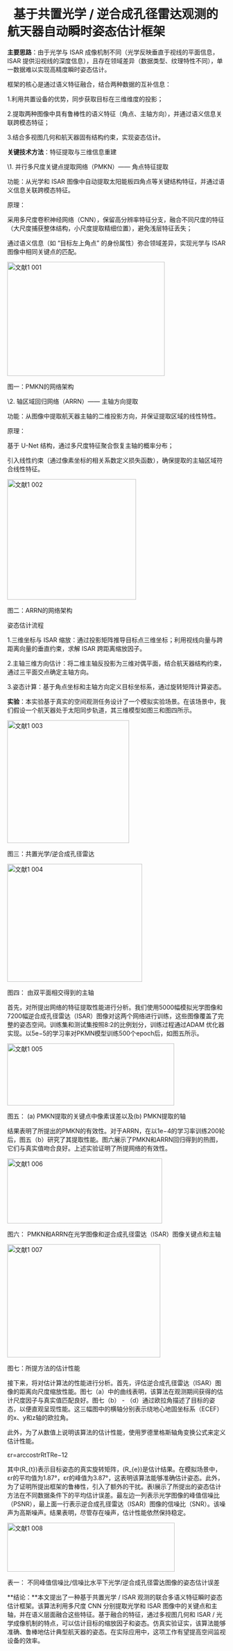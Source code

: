 ﻿# ` `**基于共置光学 / 逆合成孔径雷达观测的航天器自动瞬时姿态估计框架**
**主要思路**：由于光学与 ISAR 成像机制不同（光学反映垂直于视线的平面信息，ISAR 提供沿视线的深度信息），且存在领域差异（数据类型、纹理特性不同），单一数据难以实现高精度瞬时姿态估计。

框架的核心是通过语义特征融合，结合两种数据的互补信息：

1.利用共置设备的优势，同步获取目标在三维维度的投影；

2.提取两种图像中具有鲁棒性的语义特征（角点、主轴方向），并通过语义信息关联跨模态特征；

3.结合多视图几何和航天器固有结构约束，实现姿态估计。

**关键技术方法**：特征提取与三维信息重建

\1. 并行多尺度关键点提取网络（PMKN）—— 角点特征提取

功能：从光学和 ISAR 图像中自动提取太阳能板四角点等关键结构特征，并通过语义信息关联跨模态特征。

原理：

采用多尺度卷积神经网络（CNN），保留高分辨率特征分支，融合不同尺度的特征（大尺度捕获整体结构，小尺度提取精细位置），避免浅层特征丢失；

通过语义信息（如 “目标左上角点” 的身份属性）弥合领域差异，实现光学与 ISAR 图像中相同关键点的匹配。

<img width="363" height="263" alt="文献1 001" src="https://github.com/user-attachments/assets/696f7fb8-bc52-4262-a04c-b7c060e03182" />


图一：PMKN的网络架构




\2. 轴区域回归网络（ARRN）—— 主轴方向提取

功能：从图像中提取航天器主轴的二维投影方向，并保证提取区域的线性特性。

原理：

基于 U-Net 结构，通过多尺度特征聚合恢复主轴的概率分布；

引入线性约束（通过像素坐标的相关系数定义损失函数），确保提取的主轴区域符合线性特征。

<img width="297" height="278" alt="文献1 002" src="https://github.com/user-attachments/assets/84ea7a3f-19d6-4d38-a305-9b2eb752ee4b" />


图二：ARRN的网络架构

姿态估计流程

1.三维坐标与 ISAR 缩放：通过投影矩阵推导目标点三维坐标；利用视线向量与跨距离向量的垂直约束，求解 ISAR 跨距离缩放因子。

2.主轴三维方向估计：将二维主轴反投影为三维对偶平面，结合航天器结构约束，通过三平面交点确定主轴方向。

3.姿态计算：基于角点坐标和主轴方向定义目标坐标系，通过旋转矩阵计算姿态。











**实验**：本实验基于真实的空间观测任务设计了一个模拟实验场景。在该场景中，我们假设一个航天器处于太阳同步轨道，其三维模型如图三和图四所示。

<img width="281" height="283" alt="文献1 003" src="https://github.com/user-attachments/assets/13f5c61c-49b8-4b0c-a27b-3cd1e842da84" />


图三：共置光学/逆合成孔径雷达

<img width="311" height="272" alt="文献1 004" src="https://github.com/user-attachments/assets/dcac3d06-73d9-4626-a588-e8fb26de76f9" />


图四： 由双平面相交得到的主轴

首先，对所提出网络的特征提取性能进行分析。我们使用5000幅模拟光学图像和7200幅逆合成孔径雷达（ISAR）图像对这两个网络进行训练，这些图像覆盖了完整的姿态空间。训练集和测试集按照8:2的比例划分，训练过程通过ADAM 优化器实现。以5e−5的学习率对PKMN模型训练500个epoch后，如图五所示。

<img width="385" height="143" alt="文献1 005" src="https://github.com/user-attachments/assets/4dcd8ff1-ae05-4ea0-8843-f37c4f310c69" />


图五： (a) PMKN提取的关键点中像素误差以及(b) PMKN提取的轴

结果表明了所提出的PMKN的有效性。对于ARRN，在以1e−4的学习率训练200轮后，图五（b）研究了其提取性能。图六展示了PMKN和ARRN回归得到的热图，它们与真实值吻合良好。上述实验证明了所提网络的有效性。

<img width="357" height="150" alt="文献1 006" src="https://github.com/user-attachments/assets/50c513a6-3c47-4986-b33c-b806d751274d" />


图六： PMKN和ARRN在光学图像和逆合成孔径雷达（ISAR）图像关键点和主轴

<img width="353" height="261" alt="文献1 007" src="https://github.com/user-attachments/assets/d0cdf310-b871-470f-ab72-93fe6a29afa3" />


图七：所提⽅法的估计性能

接下来，将对估计算法的性能进行分析。首先，评估逆合成孔径雷达（ISAR）图像的距离向尺度缩放性能。图七（a）中的曲线表明，该算法在观测期间获得的估计尺度因子与真实值匹配良好。图七（b） - （d）通过欧拉角描述了目标的姿态，以便直观呈现性能。这三幅图中的横轴分别表示绕地心地固坐标系（ECEF）的x、y和z轴的欧拉角。





此外，为了从数值上说明该算法的估计性能，使用罗德里格斯轴角变换公式来定义估计性能。

εr=arccostrRtTRe−12

其中\(R\_{t}\)表示目标姿态的真实旋转矩阵，\(R\_{e}\)是估计结果。在模拟场景中，εr的平均值为1.87°，εr的峰值为3.87°，这表明该算法能够准确估计姿态。此外，为了证明所提出框架的鲁棒性，引入了额外的干扰。表I展示了所提出的姿态估计方法在不同数据条件下的平均估计误差。最左边一列表示光学图像的峰值信噪比（PSNR），最上面一行表示逆合成孔径雷达（ISAR）图像的信噪比（SNR）。该噪声为高斯噪声。结果表明，尽管存在噪声，估计性能依然保持稳定。

<img width="386" height="113" alt="文献1 008" src="https://github.com/user-attachments/assets/2963cb82-4876-43e3-94da-e7ba9cdc45a4" />


表一： 不同峰值信噪比/信噪比水平下光学/逆合成孔径雷达图像的姿态估计误差


**结论：**本文提出了一种基于共置光学 / ISAR 观测的联合多语义特征瞬时姿态估计框架。该算法利用多尺度 CNN 分别提取光学和 ISAR 图像中的关键点和主轴，并在语义层面融合这些特征。基于融合的特征，通过多视图几何和 ISAR / 光学成像机制的特点，可以估计目标的缩放因子和姿态。仿真实验证实，该算法能够准确、鲁棒地估计典型航天器的姿态。在实际应用中，这项工作有望提高空间监视设备的效率。


